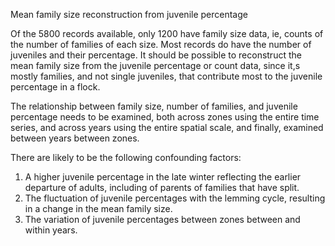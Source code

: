 Mean family size reconstruction from juvenile percentage

Of the 5800 records available, only 1200 have family size data, ie, counts of the number of families of each size. Most records do have the number of juveniles and their percentage. It should be possible to reconstruct the mean family size from the juvenile percentage or count data, since it,s mostly families, and not single juveniles, that contribute most to the juvenile percentage in a flock.

The relationship between family size, number of families, and juvenile percentage needs to be examined, both across zones using the entire time series, and across years using the entire spatial scale, and finally, examined between years between zones.

There are likely to be the following confounding factors:
1. A higher juvenile percentage in the late winter reflecting the earlier departure of adults, including of parents of families that have split.
2. The fluctuation of juvenile percentages with the lemming cycle, resulting in a change in the mean family size.
3. The variation of juvenile percentages between zones between and within years.

